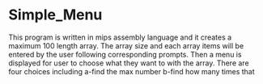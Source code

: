 # Simple_Menu
This program is written in mips assembly language and it creates a maximum 100 length array. The array size and each array items will be entered by the user following corresponding prompts. Then a menu is displayed for user to choose what they want to with the array. There are four choices including a-find the max number b-find how many times that 

